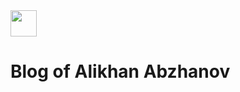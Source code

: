 <a href="https://twitter.com/AbzhanovAlikhan">
<img src="https://cdn.iconscout.com/icon/free/png-256/twitter-1722376-1466162.png" style="width:42px;height:42px;">
</a>  
  
<h1><b>Blog of Alikhan Abzhanov</b></h1>
